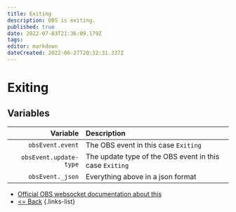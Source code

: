 ```yaml
---
title: Exiting
description: OBS is exiting.
published: true
date: 2022-07-03T21:36:09.179Z
tags:
editor: markdown
dateCreated: 2022-06-27T20:32:31.337Z
---
```


# Exiting

## Variables

| Variable | Description |
|---------:|:------------|
| `obsEvent.event` | The OBS event in this case `Exiting`
| `obsEvent.update-type` | The update type of the OBS event in this case `Exiting`
| `obsEvent._json` | Everything above in a json format

* [Official OBS websocket documentation about this](https://github.com/obsproject/obs-websocket/blob/4.x-current/docs/generated/protocol.md#exiting)
* [<= Back](/en/Broadcasters/OBS/Events)
{.links-list}
